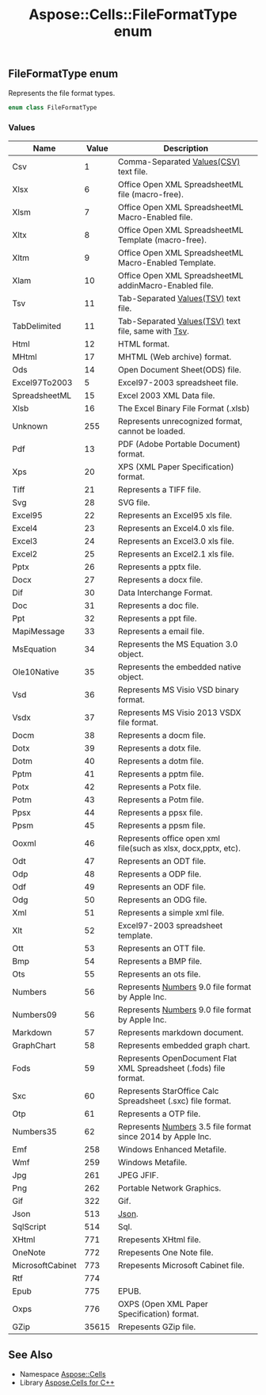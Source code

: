 ﻿---
title: Aspose::Cells::FileFormatType enum
linktitle: FileFormatType
second_title: Aspose.Cells for C++ API Reference
description: 'Aspose::Cells::FileFormatType enum. Represents the file format types in C++.'
type: docs
weight: 20200
url: /cpp/aspose.cells/fileformattype/
---
## FileFormatType enum


Represents the file format types.

```cpp
enum class FileFormatType
```

### Values

| Name | Value | Description |
| --- | --- | --- |
| Csv | 1 | Comma-Separated [Values(CSV)](../autofilltype/) text file. |
| Xlsx | 6 | Office Open XML SpreadsheetML file (macro-free). |
| Xlsm | 7 | Office Open XML SpreadsheetML Macro-Enabled file. |
| Xltx | 8 | Office Open XML SpreadsheetML Template (macro-free). |
| Xltm | 9 | Office Open XML SpreadsheetML Macro-Enabled Template. |
| Xlam | 10 | Office Open XML SpreadsheetML addinMacro-Enabled file. |
| Tsv | 11 | Tab-Separated [Values(TSV)](../autofilltype/) text file. |
| TabDelimited | 11 | Tab-Separated [Values(TSV)](../autofilltype/) text file, same with [Tsv](./). |
| Html | 12 | HTML format. |
| MHtml | 17 | MHTML (Web archive) format. |
| Ods | 14 | Open Document Sheet(ODS) file. |
| Excel97To2003 | 5 | Excel97-2003 spreadsheet file. |
| SpreadsheetML | 15 | Excel 2003 XML Data file. |
| Xlsb | 16 | The Excel Binary File Format (.xlsb) |
| Unknown | 255 | Represents unrecognized format, cannot be loaded. |
| Pdf | 13 | PDF (Adobe Portable Document) format. |
| Xps | 20 | XPS (XML Paper Specification) format. |
| Tiff | 21 | Represents a TIFF file. |
| Svg | 28 | SVG file. |
| Excel95 | 22 | Represents an Excel95 xls file. |
| Excel4 | 23 | Represents an Excel4.0 xls file. |
| Excel3 | 24 | Represents an Excel3.0 xls file. |
| Excel2 | 25 | Represents an Excel2.1 xls file. |
| Pptx | 26 | Represents a pptx file. |
| Docx | 27 | Represents a docx file. |
| Dif | 30 | Data Interchange Format. |
| Doc | 31 | Represents a doc file. |
| Ppt | 32 | Represents a ppt file. |
| MapiMessage | 33 | Represents a email file. |
| MsEquation | 34 | Represents the MS Equation 3.0 object. |
| Ole10Native | 35 | Represents the embedded native object. |
| Vsd | 36 | Represents MS Visio VSD binary format. |
| Vsdx | 37 | Represents MS Visio 2013 VSDX file format. |
| Docm | 38 | Represents a docm file. |
| Dotx | 39 | Represents a dotx file. |
| Dotm | 40 | Represents a dotm file. |
| Pptm | 41 | Represents a pptm file. |
| Potx | 42 | Represents a Potx file. |
| Potm | 43 | Represents a Potm file. |
| Ppsx | 44 | Represents a ppsx file. |
| Ppsm | 45 | Represents a ppsm file. |
| Ooxml | 46 | Represents office open xml file(such as xlsx, docx,pptx, etc). |
| Odt | 47 | Represents an ODT file. |
| Odp | 48 | Represents a ODP file. |
| Odf | 49 | Represents an ODF file. |
| Odg | 50 | Represents an ODG file. |
| Xml | 51 | Represents a simple xml file. |
| Xlt | 52 | Excel97-2003 spreadsheet template. |
| Ott | 53 | Represents an OTT file. |
| Bmp | 54 | Represents a BMP file. |
| Ots | 55 | Represents an ots file. |
| Numbers | 56 | Represents [Numbers](../../aspose.cells.numbers/) 9.0 file format by Apple Inc. |
| Numbers09 | 56 | Represents [Numbers](../../aspose.cells.numbers/) 9.0 file format by Apple Inc. |
| Markdown | 57 | Represents markdown document. |
| GraphChart | 58 | Represents embedded graph chart. |
| Fods | 59 | Represents OpenDocument Flat XML Spreadsheet (.fods) file format. |
| Sxc | 60 | Represents StarOffice Calc Spreadsheet (.sxc) file format. |
| Otp | 61 | Represents a OTP file. |
| Numbers35 | 62 | Represents [Numbers](../../aspose.cells.numbers/) 3.5 file format since 2014 by Apple Inc. |
| Emf | 258 | Windows Enhanced Metafile. |
| Wmf | 259 | Windows Metafile. |
| Jpg | 261 | JPEG JFIF. |
| Png | 262 | Portable Network Graphics. |
| Gif | 322 | Gif. |
| Json | 513 | [Json](../../aspose.cells.json/). |
| SqlScript | 514 | Sql. |
| XHtml | 771 | Rrepesents XHtml file. |
| OneNote | 772 | Rrepesents One Note file. |
| MicrosoftCabinet | 773 | Rrepesents Microsoft Cabinet file. |
| Rtf | 774 |  |
| Epub | 775 | EPUB. |
| Oxps | 776 | OXPS (Open XML Paper Specification) format. |
| GZip | 35615 | Rrepesents GZip file. |

## See Also

* Namespace [Aspose::Cells](../)
* Library [Aspose.Cells for C++](../../)
